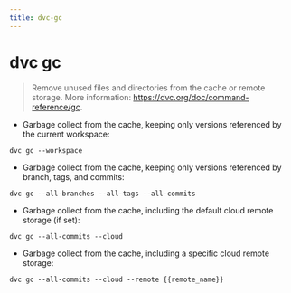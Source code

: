 ```yaml
---
title: dvc-gc
---
```

# dvc gc

> Remove unused files and directories from the cache or remote storage.
> More information: <https://dvc.org/doc/command-reference/gc>.

- Garbage collect from the cache, keeping only versions referenced by the current workspace:

`dvc gc --workspace`

- Garbage collect from the cache, keeping only versions referenced by branch, tags, and commits:

`dvc gc --all-branches --all-tags --all-commits`

- Garbage collect from the cache, including the default cloud remote storage (if set):

`dvc gc --all-commits --cloud`

- Garbage collect from the cache, including a specific cloud remote storage:

`dvc gc --all-commits --cloud --remote {{remote_name}}`
